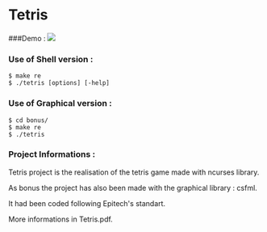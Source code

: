 # Tetris
###Demo : 
![](public/demo.gif)

### Use of Shell version :
```
$ make re
$ ./tetris [options] [-help]
```

### Use of Graphical version :
```
$ cd bonus/
$ make re
$ ./tetris
```

### Project Informations :

Tetris project is the realisation of the tetris game made with ncurses library.

As bonus the project has also been made with the graphical library : csfml.

It had been coded following Epitech's standart.

More informations in Tetris.pdf.
